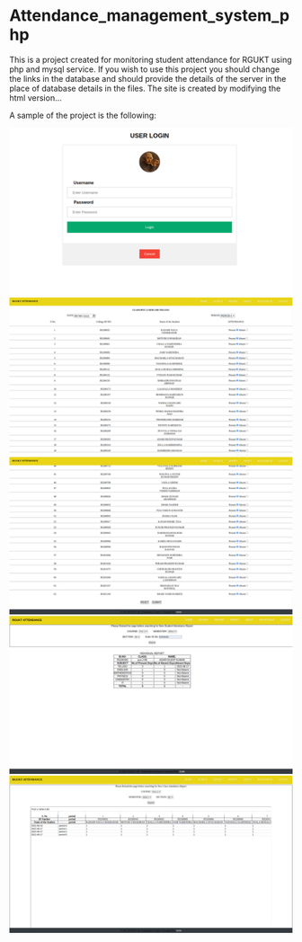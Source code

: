 # Attendance_management_system_php

This is a project created for monitoring student attendance for RGUKT using php and mysql service.
If you wish to use this project you should change the links in the database and should provide the details of the server in the place of database details in the files.
The site is created by modifying the html version...

A sample of the project is the following:

<img src="/images/Screenshot from 2023-03-10 15-22-36.png" alt="Login" title="Login page">
<img src="/images/Screenshot from 2023-03-10 15-20-51.png" alt="Attendance" title="Attendance page">
<img src="/images/Screenshot from 2023-03-10 15-21-16.png" alt="Attendance2" title="Attendance page scroll">
<img src="/images/Screenshot from 2023-03-10 15-21-40.png" alt="Report" title="Individual report page">
<img src="/images/Screenshot from 2023-03-10 15-22-13.png" alt="Report" title="Class Report page">


